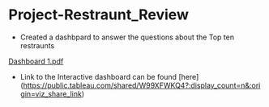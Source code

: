 # Project-Restraunt_Review

- Created a dashbpard to answer the questions about the Top ten restraunts

[Dashboard 1.pdf](https://github.com/Komal77rao/Project-Restraunt_Review/files/7199320/Dashboard.1.pdf)

- Link to the Interactive dashboard can be found [here] (https://public.tableau.com/shared/W99XFWKQ4?:display_count=n&:origin=viz_share_link)
